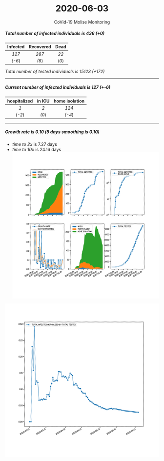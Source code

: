 <div align='center'>

# 2020-06-03
CoVid-19 Molise Monitoring
</div>

##### Total number of infected individuals is 436 (+0)
Infected | Recovered | Dead
:---: | :---: | :---:
*127* | *287* | *22*
*(-6*) | *(6*) | (*0*)

*Total number of tested individuals is 15123 (+172)*
***
##### Current number of infected individuals is 127 (+-6)
hospitalized | in ICU | home isolation
:---: | :---: | :---:
*1* |*2* |*124*
*(-2*) |*(0*) |*(-4*)
***
##### Growth rate is 0.10 (5 days smoothing is 0.10)
- *time to 2x* is 7.27 days
- *time to 10x* is 24.16 days
![stats][stats]

![infected_normalized][infected_normalized]

[stats]: stats_Molise.png
[infected_normalized]: infected_normalized_Molise.png
